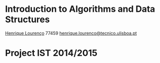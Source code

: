 # Introduction to Algorithms and Data Structures

[Henrique Lourenço](https://github.com/henrique93) 77459 henrique.lourenco@tecnico.ulisboa.pt

# Project IST 2014/2015
